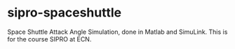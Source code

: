 # sipro-spaceshuttle
Space Shuttle Attack Angle Simulation, done in Matlab and SimuLink. This is for the course SIPRO at ECN.
